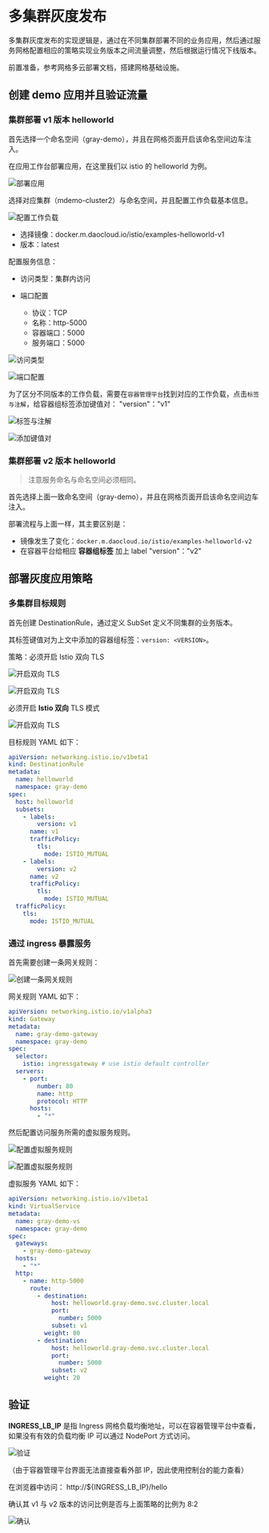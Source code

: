 # 多集群灰度发布

多集群灰度发布的实现逻辑是，通过在不同集群部署不同的业务应用，然后通过服务网格配置相应的策略实现业务版本之间流量调整，然后根据运行情况下线版本。

前置准备，参考网格多云部署文档，搭建网格基础设施。

## 创建 demo 应用并且验证流量

### 集群部署 v1 版本 helloworld

首先选择一个命名空间（gray-demo），并且在网格页面开启该命名空间边车注入。

在应用工作台部署应用，在这里我们以 istio 的 helloworld 为例。

![部署应用](https://community-github.cn-sh2.ufileos.com/daocloud-docs-images/docs/mspider/user-guide/multicluster/images/create-demo.png)

选择对应集群（mdemo-cluster2）与命名空间，并且配置工作负载基本信息。

![配置工作负载](https://community-github.cn-sh2.ufileos.com/daocloud-docs-images/docs/mspider/user-guide/multicluster/images/create-demo1.png)

- 选择镜像：docker.m.daocloud.io/istio/examples-helloworld-v1
- 版本：latest

配置服务信息：

- 访问类型：集群内访问
- 端口配置

    - 协议：TCP
    - 名称：http-5000
    - 容器端口：5000
    - 服务端口：5000

![访问类型](https://community-github.cn-sh2.ufileos.com/daocloud-docs-images/docs/mspider/user-guide/multicluster/images/create-demo2.png)

![端口配置](https://community-github.cn-sh2.ufileos.com/daocloud-docs-images/docs/mspider/user-guide/multicluster/images/create-demo4.png)

为了区分不同版本的工作负载，需要在`容器管理平台`找到对应的工作负载，点击`标签与注解`，给容器组标签添加键值对：
"version"："v1"

![标签与注解](https://community-github.cn-sh2.ufileos.com/daocloud-docs-images/docs/mspider/user-guide/multicluster/images/add-labels.png)

![添加键值对](https://community-github.cn-sh2.ufileos.com/daocloud-docs-images/docs/mspider/user-guide/multicluster/images/add-labels1.png)

### 集群部署 v2 版本 helloworld

> 注意服务命名与命名空间必须相同。

首先选择上面一致命名空间（gray-demo），并且在网格页面开启该命名空间边车注入。

部署流程与上面一样，其主要区别是：

- 镜像发生了变化：`docker.m.daocloud.io/istio/examples-helloworld-v2`
- 在容器平台给相应 **容器组标签** 加上 label "version"："v2"

## 部署灰度应用策略

### 多集群目标规则

首先创建 DestinationRule，通过定义 SubSet 定义不同集群的业务版本。

其标签键值对为上文中添加的容器组标签：`version: <VERSION>`。

策略：必须开启 Istio 双向 TLS

![开启双向 TLS](https://community-github.cn-sh2.ufileos.com/daocloud-docs-images/docs/mspider/user-guide/multicluster/images/demo-dr.png)

![开启双向 TLS](https://community-github.cn-sh2.ufileos.com/daocloud-docs-images/docs/mspider/user-guide/multicluster/images/demo-dr1.png)

必须开启 **Istio 双向** TLS 模式

![开启双向 TLS](https://community-github.cn-sh2.ufileos.com/daocloud-docs-images/docs/mspider/user-guide/multicluster/images/demo-dr2.png)

目标规则 YAML 如下：

```yaml
apiVersion: networking.istio.io/v1beta1
kind: DestinationRule
metadata:
  name: helloworld
  namespace: gray-demo
spec:
  host: helloworld
  subsets:
    - labels:
        version: v1
      name: v1
      trafficPolicy:
        tls:
          mode: ISTIO_MUTUAL
    - labels:
        version: v2
      name: v2
      trafficPolicy:
        tls:
          mode: ISTIO_MUTUAL
  trafficPolicy:
    tls:
      mode: ISTIO_MUTUAL
```

### 通过 ingress 暴露服务

首先需要创建一条网关规则：

![创建一条网关规则](https://community-github.cn-sh2.ufileos.com/daocloud-docs-images/docs/mspider/user-guide/multicluster/images/create-gw-ingress.png)

网关规则 YAML 如下：

```yaml
apiVersion: networking.istio.io/v1alpha3
kind: Gateway
metadata:
  name: gray-demo-gateway
  namespace: gray-demo
spec:
  selector:
    istio: ingressgateway # use istio default controller
  servers:
    - port:
        number: 80
        name: http
        protocol: HTTP
      hosts:
        - "*"
```

然后配置访问服务所需的虚拟服务规则。

![配置虚拟服务规则](https://community-github.cn-sh2.ufileos.com/daocloud-docs-images/docs/mspider/user-guide/multicluster/images/gw-vs.png)

![配置虚拟服务规则](https://community-github.cn-sh2.ufileos.com/daocloud-docs-images/docs/mspider/user-guide/multicluster/images/gw-vs1.png)

虚拟服务 YAML 如下：

```yaml
apiVersion: networking.istio.io/v1beta1
kind: VirtualService
metadata:
  name: gray-demo-vs
  namespace: gray-demo
spec:
  gateways:
    - gray-demo-gateway
  hosts:
    - "*"
  http:
    - name: http-5000
      route:
        - destination:
            host: helloworld.gray-demo.svc.cluster.local
            port:
              number: 5000
            subset: v1
          weight: 80
        - destination:
            host: helloworld.gray-demo.svc.cluster.local
            port:
              number: 5000
            subset: v2
          weight: 20
```

## 验证

**INGRESS_LB_IP** 是指 Ingress 网格负载均衡地址，可以在容器管理平台中查看，如果没有有效的负载均衡 IP 可以通过 NodePort 方式访问。

![验证](https://community-github.cn-sh2.ufileos.com/daocloud-docs-images/docs/mspider/user-guide/multicluster/images/check-ingress-lb.png)

（由于容器管理平台界面无法直接查看外部 IP，因此使用控制台的能力查看）

在浏览器中访问： http://${INGRESS_LB_IP}/hello

确认其 v1 与 v2 版本的访问比例是否与上面策略的比例为 8:2

![确认](https://community-github.cn-sh2.ufileos.com/daocloud-docs-images/docs/mspider/user-guide/multicluster/images/get-hello.png)
